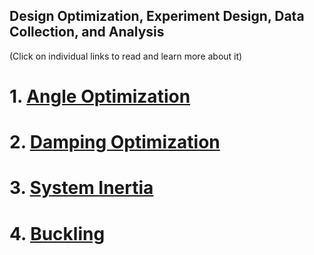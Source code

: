 ## Design Optimization, Experiment Design, Data Collection, and Analysis
(Click on individual links to read and learn more about it)

# 1. [Angle Optimization](/Angle.md)
# 2. [Damping Optimization](/Damping_Optimization.md)
# 3. [System Inertia](/System_Inertia.md)
# 4. [Buckling](/Buckling)
